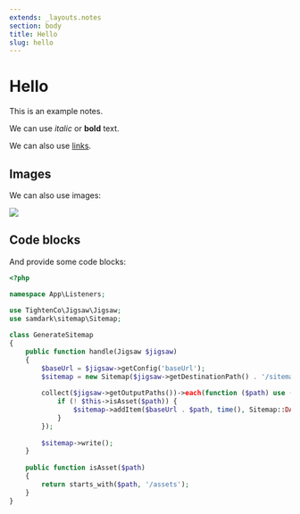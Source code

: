 ```yaml
---
extends: _layouts.notes
section: body
title: Hello
slug: hello
---
```


# Hello

This is an example notes.

We can use _italic_ or **bold** text.

We can also use [links](https://github.com/risangbaskoro).

## Images

We can also use images:

![](https://github.com/risangbaskoro.png?size=100)

## Code blocks

And provide some code blocks:

```php
<?php

namespace App\Listeners;
 
use TightenCo\Jigsaw\Jigsaw;
use samdark\sitemap\Sitemap;

class GenerateSitemap
{
    public function handle(Jigsaw $jigsaw)
    {
        $baseUrl = $jigsaw->getConfig('baseUrl');
        $sitemap = new Sitemap($jigsaw->getDestinationPath() . '/sitemap.xml');
 
        collect($jigsaw->getOutputPaths())->each(function ($path) use ($baseUrl, $sitemap) {
            if (! $this->isAsset($path)) {
                $sitemap->addItem($baseUrl . $path, time(), Sitemap::DAILY);
            }
        });
 
        $sitemap->write();
    }
 
    public function isAsset($path)
    {
        return starts_with($path, '/assets');
    }
}
```
